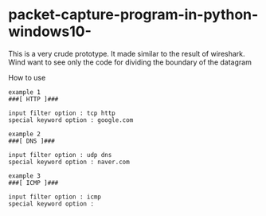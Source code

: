 # packet-capture-program-in-python-windows10-

This is a very crude prototype.
It made similar to the result of wireshark. 
Wind want to see only the code for dividing the boundary of the datagram

How to use

    example 1
    ###[ HTTP ]###

    input filter option : tcp http
    special keyword option : google.com

    example 2
    ###[ DNS ]###

    input filter option : udp dns
    special keyword option : naver.com

    example 3
    ###[ ICMP ]###

    input filter option : icmp
    special keyword option :

